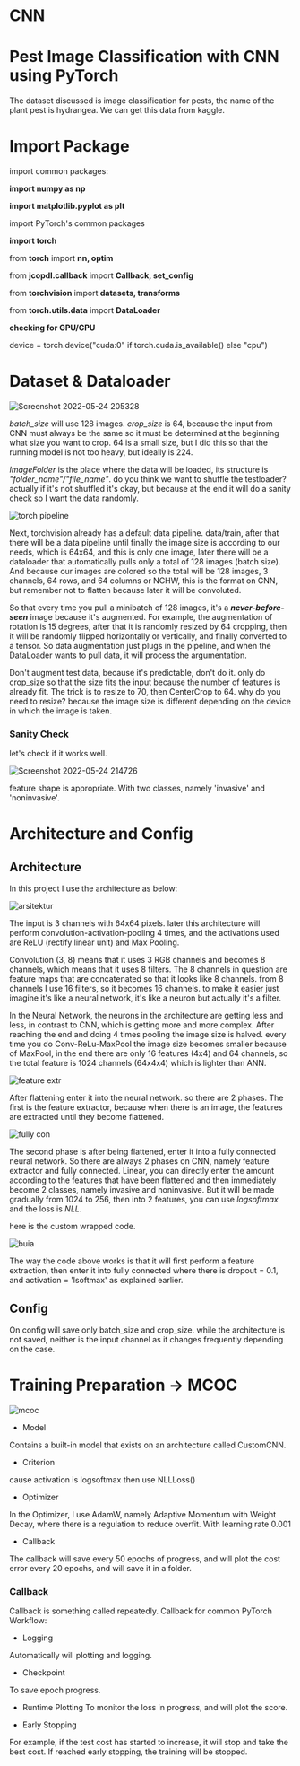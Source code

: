 # CNN
# Pest Image Classification with CNN using PyTorch
The dataset discussed is image classification for pests, the name of the plant pest is hydrangea. We can get this data from kaggle.
# Import Package
import common packages:

**import numpy as np**

**import matplotlib.pyplot as plt**

import PyTorch's common packages

**import torch**

from **torch** import **nn, optim**

from **jcopdl.callback** import **Callback, set_config**

from **torchvision** import **datasets, transforms**

from **torch.utils.data** import **DataLoader**

**checking for GPU/CPU**

device = torch.device("cuda:0" if torch.cuda.is_available() else "cpu")

# Dataset & Dataloader

![Screenshot 2022-05-24 205328](https://user-images.githubusercontent.com/86812576/170052617-f91965c6-96bf-440b-afdf-571db710c38f.png)

_batch_size_ will use 128 images. _crop_size_ is 64, because the input from CNN must always be the same so it must be determined at the beginning what size you want to crop. 64 is a small size, but I did this so that the running model is not too heavy, but ideally is 224.

_ImageFolder_ is the place where the data will be loaded, its structure is _"folder_name"/"file_name"_. do you think we want to shuffle the testloader? actually if it's not shuffled it's okay, but because at the end it will do a sanity check so I want the data randomly.

![torch pipeline](https://user-images.githubusercontent.com/86812576/170059694-235a78c3-ed9a-40af-b57e-03217dd88111.png)

Next, torchvision already has a default data pipeline.
data/train, after that there will be a data pipeline until finally the image size is according to our needs, which is 64x64, and this is only one image, later there will be a dataloader that automatically pulls only a total of 128 images (batch size). And because our images are colored so the total will be 128 images, 3 channels, 64 rows, and 64 columns or NCHW, this is the format on CNN, but remember not to flatten because later it will be convoluted.

So that every time you pull a minibatch of 128 images, it's a **_never-before-seen_** image because it's augmented. For example, the augmentation of rotation is 15 degrees, after that it is randomly resized by 64 cropping, then it will be randomly flipped horizontally or vertically, and finally converted to a tensor. So data augmentation just plugs in the pipeline, and when the DataLoader wants to pull data, it will process the argumentation.

Don't augment test data, because it's predictable, don't do it. only do crop_size so that the size fits the input because the number of features is already fit.
The trick is to resize to 70, then CenterCrop to 64. why do you need to resize? because the image size is different depending on the device in which the image is taken.

### Sanity Check
let's check if it works well.

![Screenshot 2022-05-24 214726](https://user-images.githubusercontent.com/86812576/170064737-1b8d3b87-7d66-4419-ae23-7ffdbca82f6f.png)

feature shape is appropriate. With two classes, namely 'invasive' and 'noninvasive'.

# Architecture and Config
## Architecture
In this project I use the architecture as below:

![arsitektur](https://user-images.githubusercontent.com/86812576/170066662-67b38b46-b407-4403-8daa-92b20a91ff9e.png)

The input is 3 channels with 64x64 pixels. later this architecture will perform convolution-activation-pooling 4 times, and the activations used are ReLU (rectify linear unit) and Max Pooling.

Convolution (3, 8) means that it uses 3 RGB channels and becomes 8 channels, which means that it uses 8 filters. The 8 channels in question are feature maps that are concatenated so that it looks like 8 channels. from 8 channels I use 16 filters, so it becomes 16 channels. to make it easier just imagine it's like a neural network, it's like a neuron but actually it's a filter. 

In the Neural Network, the neurons in the architecture are getting less and less, in contrast to CNN, which is getting more and more complex. After reaching the end and doing 4 times pooling the image size is halved. every time you do Conv-ReLu-MaxPool the image size becomes smaller because of MaxPool, in the end there are only 16 features (4x4) and 64 channels, so the total feature is 1024 channels (64x4x4) which is lighter than ANN.

![feature extr](https://user-images.githubusercontent.com/86812576/170180780-ffa92b55-a4e5-4741-a56a-d436e15b2444.png)

After flattening enter it into the neural network. so there are 2 phases. The first is the feature extractor, because when there is an image, the features are extracted until they become flattened.

![fully con](https://user-images.githubusercontent.com/86812576/170180802-e0b49edb-7b1e-4e39-9301-d80afc74670a.png)

The second phase is after being flattened, enter it into a fully connected neural network. So there are always 2 phases on CNN, namely feature extractor and fully connected. Linear, you can directly enter the amount according to the features that have been flattened and then immediately become 2 classes, namely invasive and noninvasive. But it will be made gradually from 1024 to 256, then into 2 features, you can use _logsoftmax_ and the loss is _NLL_.

here is the custom wrapped code.

![buia](https://user-images.githubusercontent.com/86812576/170181637-5ea209d5-262f-4997-aa4a-216509648250.png)

The way the code above works is that it will first perform a feature extraction, then enter it into fully connected where there is dropout = 0.1, and activation = 'lsoftmax' as explained earlier.

## Config
On config will save only batch_size and crop_size. while the architecture is not saved, neither is the input channel as it changes frequently depending on the case.

# Training Preparation -> MCOC
![mcoc](https://user-images.githubusercontent.com/86812576/170183931-96bf4d90-bd01-4b40-97b8-d97d8869acd3.png)

- Model

Contains a built-in model that exists on an architecture called CustomCNN.

- Criterion

cause activation is logsoftmax then use NLLLoss()

- Optimizer

In the Optimizer, I use AdamW, namely Adaptive Momentum with Weight Decay, where there is a regulation to reduce overfit. With learning rate 0.001

- Callback

The callback will save every 50 epochs of progress, and will plot the cost error every 20 epochs, and will save it in a folder.

### Callback
Callback is something called repeatedly. Callback for common PyTorch Workflow:
- Logging

Automatically will plotting and logging.

- Checkpoint

To save epoch progress.

- Runtime Plotting
To monitor the loss in progress, and will plot the score.

- Early Stopping

For example, if the test cost has started to increase, it will stop and take the best cost.
If reached early stopping, the training will be stopped.
